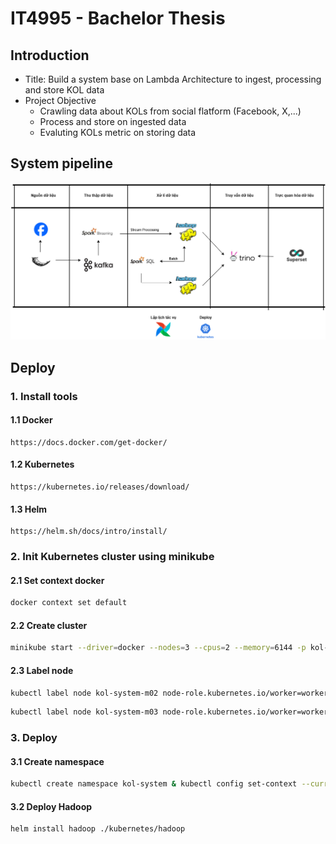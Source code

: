 # IT4995 - Bachelor Thesis

## Introduction

<ul>
   <li>Title: Build a system base on Lambda Architecture to ingest, processing and store KOL data</li>
   <li>Project Objective
      <ul>
         <li>Crawling data about KOLs from social flatform (Facebook, X,...)</li>
         <li>Process and store on ingested data</li>
         <li>Evaluting KOLs metric on storing data</li>
      </ul>
   </li>
</ul>

## System pipeline
   <img src="https://github.com/iammhiru/Evaluating-KOLs-Quality/blob/master/picture/LambdaArchitecture.drawio.png">


## Deploy
### 1. Install tools
#### 1.1  Docker  
```
https://docs.docker.com/get-docker/
```

#### 1.2 Kubernetes
```
https://kubernetes.io/releases/download/
```

#### 1.3 Helm 
```
https://helm.sh/docs/intro/install/
```

### 2. Init Kubernetes cluster using minikube
#### 2.1 Set context docker
```sh
docker context set default
```

#### 2.2 Create cluster
```sh
minikube start --driver=docker --nodes=3 --cpus=2 --memory=6144 -p kol-system
```

#### 2.3 Label node
```sh
kubectl label node kol-system-m02 node-role.kubernetes.io/worker=worker & kubectl label nodes kol-system-m02 role=worker
```

```sh
kubectl label node kol-system-m03 node-role.kubernetes.io/worker=worker & kubectl label nodes kol-system-m03 role=worker
```

### 3. Deploy
#### 3.1 Create namespace
```sh
kubectl create namespace kol-system & kubectl config set-context --current --namespace=kol-system
```

#### 3.2 Deploy Hadoop
```sh
helm install hadoop ./kubernetes/hadoop